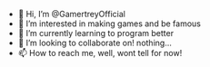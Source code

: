 - 👋 Hi, I’m @GamertreyOfficial
- 👀 I’m interested in making games and be famous
- 🌱 I’m currently learning to program better
- 💞️ I’m looking to collaborate on! nothing...
- 📫 How to reach me, well, wont tell for now!

<!---
GamertreyOfficial/GamertreyOfficial is a ✨ special ✨ repository because its `README.md` (this file) appears on your GitHub profile.
You can click the Preview link to take a look at your changes.
--->

